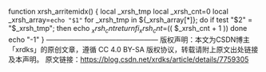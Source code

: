 function xrsh_arritemidx()
{
  local _xrsh_tmp
  local _xrsh_cnt=0
  local _xrsh_array=`echo "$1"`
  for _xrsh_tmp in ${_xrsh_array[*]}; do
    if test "$2" = "$_xrsh_tmp"; then
      echo $_xrsh_cnt
      return
    fi
    _xrsh_cnt=$(( $_xrsh_cnt + 1 ))
  done
  echo "-1"
}
————————————————
版权声明：本文为CSDN博主「xrdks」的原创文章，遵循 CC 4.0 BY-SA 版权协议，转载请附上原文出处链接及本声明。
原文链接：https://blog.csdn.net/xrdks/article/details/7759305